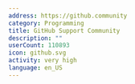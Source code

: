 ```yaml
---
address: https://github.community
category: Programming
title: GitHub Support Community
description: ""
userCount: 110893
icon: github.svg
activity: very high
language: en_US
---
```

